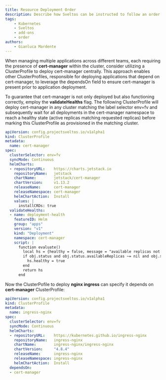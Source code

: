 ```yaml
---
title: Resource Deployment Order
description: Describe how Sveltos can be instructed to follow an order when deploying resources
tags:
    - Kubernetes
    - Sveltos
    - add-ons
    - order
authors:
    - Gianluca Mardente
---
```


When managing multiple applications across different teams, each requiring the presence of __cert-manager__ within the cluster, consider utilizing a ClusterProfile to deploy cert-manager centrally. 
This approach enables other ClusterProfiles, responsible for deploying applications that depend on cert-manager, to leverage the dependsOn field to ensure cert-manager is present prior to application deployment.

To guarantee that cert-manager is not only deployed but also functioning correctly, employ the __validateHealths__ flag. The following ClusterProfile will deploy cert-manager in any cluster matching the label selector env=fv and subsequently wait for all deployments in the cert-manager namespace to reach a healthy state (active replicas matching requested replicas) before marking this ClusterProfile as provisioned in the matching cluster.

```yaml
apiVersion: config.projectsveltos.io/v1alpha1
kind: ClusterProfile
metadata:
  name: cert-manager
spec:
  clusterSelector: env=fv
  syncMode: Continuous
  helmCharts:
  - repositoryURL:    https://charts.jetstack.io
    repositoryName:   jetstack
    chartName:        jetstack/cert-manager
    chartVersion:     v1.13.2
    releaseName:      cert-manager
    releaseNamespace: cert-manager
    helmChartAction:  Install
    values: |
      installCRDs: true
  validateHealths:
  - name: deployment-health
    featureID: Helm
    group: "apps"
    version: "v1"
    kind: "Deployment"
    namespace: cert-manager
    script: |
      function evaluate()
        local hs = {healthy = false, message = "available replicas not matching requested replicas"}
        if obj.status and obj.status.availableReplicas ~= nil and obj.status.availableReplicas == obj.spec.replicas then
          hs.healthy = true
        end
        return hs
      end
```

Now the ClusterPofile to deploy __nginx ingress__ can specify it depends on __cert-manager__ ClusterProfile:

```yaml
apiVersion: config.projectsveltos.io/v1alpha1
kind: ClusterProfile
metadata:
  name: ingress-nginx
spec:
  clusterSelector: env=fv
  syncMode: Continuous
  helmCharts:
  - repositoryURL:    https://kubernetes.github.io/ingress-nginx
    repositoryName:   ingress-nginx
    chartName:        ingress-nginx/ingress-nginx
    chartVersion:     "4.8.4"
    releaseName:      ingress-nginx
    releaseNamespace: ingress-nginx
    helmChartAction:  Install
  dependsOn:
  - cert-manager
```
